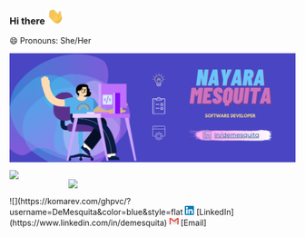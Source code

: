 ### Hi there <img src="Hi.gif" width="30px"></h2>

😄 Pronouns: She/Her

<a><img  align="center" src="image_presentation.png" /></a>
<center>
<table>
    <tr>
        <img width="400px" align="left" src="https://github-readme-stats.vercel.app/api/top-langs/?username=DeMesquita&hide=html&layout=compact&theme=buefy" /> 
        <img width="400px" align="right" src="https://github-readme-stats.vercel.app/api?username=DeMesquita&theme=buefy"/>
    </tr>   
</table>
</center> 
<left>
    ![](https://komarev.com/ghpvc/?username=DeMesquita&color=blue&style=flat
<table>
     <a href="https://www.linkedin.com/in/demesquita"><img src="linkedin.png" width="16"></img></a> [LinkedIn](https://www.linkedin.com/in/demesquita)
     <a href="mailto:nayaramesquit@gmail.com"><img src="gmail.png" width="16"></img></a> [Email]
</table>
</left>

<!--
**DeMesquita/DeMesquita** is a ✨ _special_ ✨ repository because its `README.md` (this file) appears on your GitHub profile.

Here are some ideas to get you started:

- 🔭 I’m currently working on ...
- 🌱 I’m currently learning ...
- 👯 I’m looking to collaborate on ...
- 🤔 I’m looking for help with ...
- 💬 Ask me about ...
- 📫 How to reach me: ...
- 😄 Pronouns: ...
- ⚡ Fun fact: ...
-->
